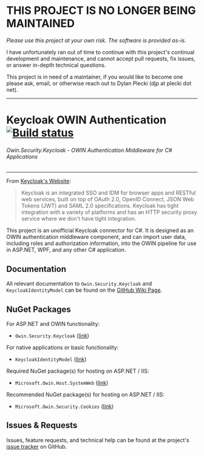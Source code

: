# THIS PROJECT IS NO LONGER BEING MAINTAINED

*Please use this project at your own risk. The software is provided as-is.*

I have unfortunately ran out of time to continue with this project's continual development and maintenance, and cannot accept pull requests, fix issues, or answer in-depth technical questions.

This project is in need of a maintainer, if you would like to become one please ask, email, or otherwise reach out to Dylan Plecki (djp at plecki dot net).

----------------------------------------------------------------------------------

# Keycloak OWIN Authentication [![Build status](https://ci.appveyor.com/api/projects/status/xf1kvor22ya99h6w?svg=true)](https://ci.appveyor.com/project/DylanPlecki/keycloakowinauthentication)
###### Owin.Security.Keycloak - OWIN Authentication Middleware for C# Applications
----------------------------------------------------------------------------------

From [Keycloak's Website](http://keycloak.jboss.org/):
> Keycloak is an integrated SSO and IDM for browser apps and RESTful web services, built on top of OAuth 2.0, OpenID Connect, JSON Web Tokens (JWT) and SAML 2.0 specifications.
Keycloak has tight integration with a variety of platforms and has an HTTP security proxy service where we don't have tight integration.

This project is an unofficial Keycloak connector for C#. It is designed as an OWIN authentication middleware component, and can import user data,
including roles and authorization information, into the OWIN pipeline for use in ASP.NET, WPF, and any other C# application.

## Documentation

All relevant documentation to `Owin.Security.Keycloak` and `KeycloakIdentityModel` can be found on the [GitHub Wiki Page](https://github.com/dylanplecki/KeycloakOwinAuthentication/wiki).

## NuGet Packages

For ASP.NET and OWIN functionality:
- `Owin.Security.Keycloak` ([link](https://www.nuget.org/packages/Owin.Security.Keycloak))

For native applications or basic functionality:
- `KeycloakIdentityModel` ([link](https://www.nuget.org/packages/KeycloakIdentityModel))

Required NuGet package(s) for hosting on ASP.NET / IIS:
- `Microsoft.Owin.Host.SystemWeb` ([link](https://www.nuget.org/packages/Microsoft.Owin.Host.SystemWeb))

Recommended NuGet package(s) for hosting on ASP.NET / IIS:
- `Microsoft.Owin.Security.Cookies` ([link](https://www.nuget.org/packages/Microsoft.Owin.Security.Cookies))

## Issues & Requests

Issues, feature requests, and technical help can be found at the project's [issue tracker](https://github.com/dylanplecki/KeycloakOwinAuthentication/issues) on GitHub.

